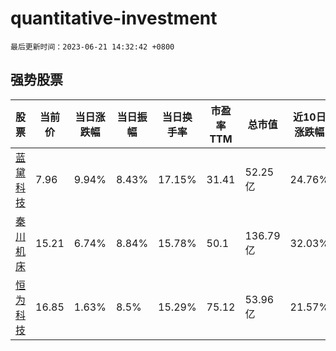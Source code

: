 # quantitative-investment

`最后更新时间：2023-06-21 14:32:42 +0800`

## 强势股票

|股票|当前价|当日涨跌幅|当日振幅|当日换手率|市盈率TTM|总市值|近10日涨跌幅|
|----|----|----|----|----|----|----|----|
|[蓝黛科技](https://xueqiu.com/S/SZ002765)|7.96|9.94%|8.43%|17.15%|31.41|52.25亿|24.76%|
|[秦川机床](https://xueqiu.com/S/SZ000837)|15.21|6.74%|8.84%|15.78%|50.1|136.79亿|32.03%|
|[恒为科技](https://xueqiu.com/S/SH603496)|16.85|1.63%|8.5%|15.29%|75.12|53.96亿|21.57%|
